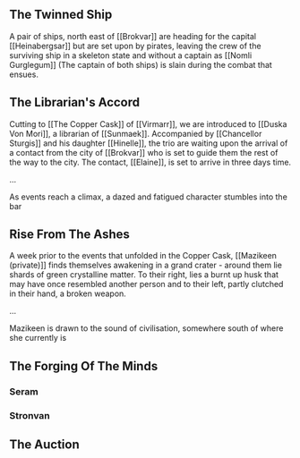 
## The Twinned Ship
A pair of ships, north east of [[Brokvar]] are heading for the capital [[Heinabergsar]] but are set upon by pirates, leaving the crew of the surviving ship in a skeleton state and without a captain as [[Nomli Gurglegum]] (The captain of both ships) is slain during the combat that ensues.

## The Librarian's Accord
Cutting to [[The Copper Cask]] of [[Virmarr]], we are introduced to [[Duska Von Mori]], a librarian of [[Sunmaek]]. Accompanied by [[Chancellor Sturgis]] and his daughter [[Hinelle]], the trio are waiting upon the arrival of a contact from the city of [[Brokvar]] who is set to guide them the rest of the way to the city. The contact, [[Elaine]], is set to arrive in three days time.

...

As events reach a climax, a dazed and fatigued character stumbles into the bar 

## Rise From The Ashes
A week prior to the events that unfolded in the Copper Cask, [[Mazikeen (private)]] finds themselves awakening in a grand crater - around them lie shards of green crystalline matter. To their right, lies a burnt up husk that may have once resembled another person and to their left, partly clutched in their hand, a broken weapon.

...

Mazikeen is drawn to the sound of civilisation, somewhere south of where she currently is

## The Forging Of The Minds

### Seram


### Stronvan


## The Auction
